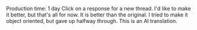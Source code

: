 Production time: 1 day
Click on a response for a new thread.
I'd like to make it better, but that's all for now.
It is better than the original.
I tried to make it object oriented, but gave up halfway through.
This is an AI translation.
